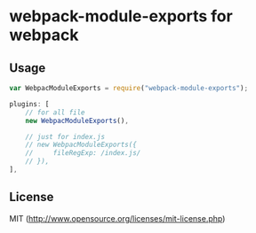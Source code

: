 # webpack-module-exports for webpack

## Usage

``` javascript
var WebpacModuleExports = require("webpack-module-exports");

plugins: [
	// for all file
    new WebpacModuleExports(),

    // just for index.js
    // new WebpacModuleExports({
    //     fileRegExp: /index.js/
    // }),
],
```

## License

MIT (http://www.opensource.org/licenses/mit-license.php)
